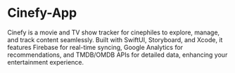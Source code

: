 # Cinefy-App
Cinefy is a movie and TV show tracker for cinephiles to explore, manage, and track content seamlessly. Built with SwiftUI, Storyboard, and Xcode, it features Firebase for real-time syncing, Google Analytics for recommendations, and TMDB/OMDB APIs for detailed data, enhancing your entertainment experience.
